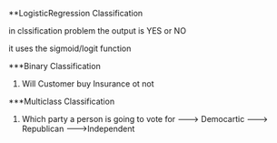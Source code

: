 **LogisticRegression Classification

in clssification problem the output is YES or NO

it uses the sigmoid/logit function

***Binary Classification
1) Will Customer buy Insurance ot not 

***Multiclass Classification
1) Which party a person is going to vote for
   ---> Democartic
   ---> Republican
   --->Independent
